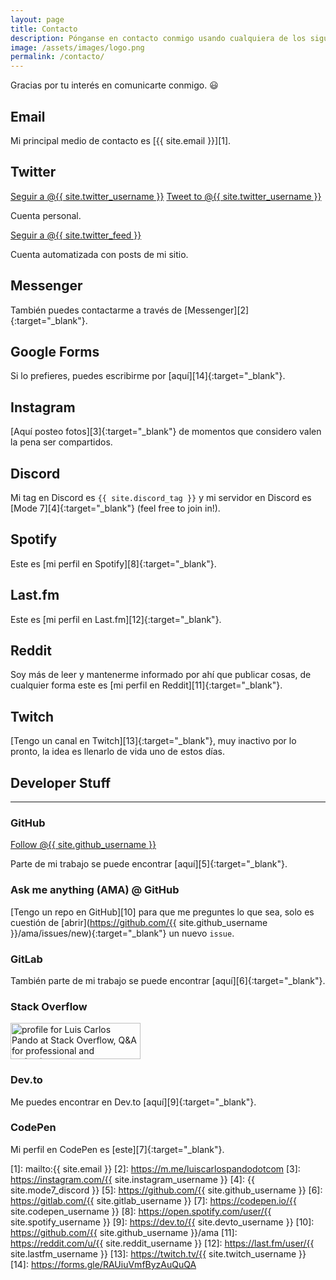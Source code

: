 ```yaml
---
layout: page
title: Contacto
description: Pónganse en contacto conmigo usando cualquiera de los siguientes métodos.
image: /assets/images/logo.png
permalink: /contacto/
---
```


<p class="text-center">Gracias por tu interés en comunicarte conmigo. 😃</p>

## <i class="fas fa-envelope"></i> Email
Mi principal medio de contacto es [{{ site.email }}][1].

## <i class="fab fa-twitter"></i> Twitter
<div class="twitter-btns">
<a href="https://twitter.com/{{ site.twitter_username }}" class="twitter-follow-button" data-show-count="false" data-lang="es">Seguir a @{{ site.twitter_username }}</a>
<a href="https://twitter.com/intent/tweet?screen_name={{ site.twitter_username }}" class="twitter-mention-button" data-lang="es" data-related="{{ site.twitter_username }},{{ site.twitter_feed }}">Tweet to @{{ site.twitter_username }}</a>
</div>

Cuenta personal.

<div class="twitter-btns">
<a href="https://twitter.com/{{ site.twitter_feed }}" class="twitter-follow-button" data-show-count="false" data-lang="es">Seguir a @{{ site.twitter_feed }}</a>
</div>

Cuenta automatizada con posts de mi sitio.

## <i class="fab fa-facebook-messenger"></i> Messenger
También puedes contactarme a través de [Messenger][2]{:target="_blank"}.

## <i class="fab fa-google"></i> Google Forms
Si lo prefieres, puedes escribirme por [aquí][14]{:target="_blank"}.

## <i class="fab fa-instagram"></i> Instagram
[Aquí posteo fotos][3]{:target="_blank"} de momentos que considero valen la pena ser compartidos.

## <i class="fab fa-discord"></i> Discord
Mi tag en Discord es <code>{{ site.discord_tag }}</code> y mi servidor en Discord es [Mode 7][4]{:target="_blank"} (feel free to join in!).

## <i class="fab fa-spotify"></i> Spotify
Este es [mi perfil en Spotify][8]{:target="_blank"}.

## <i class="fab fa-lastfm"></i> Last.fm
Este es [mi perfil en Last.fm][12]{:target="_blank"}.

## <i class="fab fa-reddit"></i> Reddit
Soy más de leer y mantenerme informado por ahí que publicar cosas, de cualquier forma este es [mi perfil en Reddit][11]{:target="_blank"}.

## <i class="fab fa-twitch"></i> Twitch
[Tengo un canal en Twitch][13]{:target="_blank"}, muy inactivo por lo pronto, la idea es llenarlo de vida uno de estos días.

## <i class="fas fa-code"></i> Developer Stuff

---

### <i class="fab fa-github"></i> GitHub
<a class="github-button" href="https://github.com/{{ site.github_username }}" aria-label="Follow @{{ site.github_username }} on GitHub">Follow @{{ site.github_username }}</a>

Parte de mi trabajo se puede encontrar [aquí][5]{:target="_blank"}.

### <i class="fas fa-code-branch"></i> Ask me anything (AMA) @ GitHub
[Tengo un repo en GitHub][10] para que me preguntes lo que sea, solo es cuestión de [abrir](https://github.com/{{ site.github_username }}/ama/issues/new){:target="_blank"} un nuevo `issue`.

### <i class="fab fa-gitlab"></i> GitLab
También parte de mi trabajo se puede encontrar [aquí][6]{:target="_blank"}.

### <i class="fab fa-stack-overflow"></i> Stack Overflow
<a href="https://stackoverflow.com/users/2197860/luis-carlos-pando" target="_blank">
    <img src="https://stackoverflow.com/users/flair/2197860.png?theme=dark" width="208" height="58" alt="profile for Luis Carlos Pando at Stack Overflow, Q&amp;A for professional and enthusiast programmers" title="profile for Luis Carlos Pando at Stack Overflow, Q&amp;A for professional and enthusiast programmers">
</a>

### <i class="fab fa-dev"></i> Dev.to
Me puedes encontrar en Dev.to [aquí][9]{:target="_blank"}.

### <i class="fab fa-codepen"></i> CodePen
Mi perfil en CodePen es [este][7]{:target="_blank"}.


[1]: mailto:{{ site.email }}
[2]: https://m.me/luiscarlospandodotcom
[3]: https://instagram.com/{{ site.instagram_username }}
[4]: {{ site.mode7_discord }}
[5]: https://github.com/{{ site.github_username }}
[6]: https://gitlab.com/{{ site.gitlab_username }}
[7]: https://codepen.io/{{ site.codepen_username }}
[8]: https://open.spotify.com/user/{{ site.spotify_username }}
[9]: https://dev.to/{{ site.devto_username }}
[10]: https://github.com/{{ site.github_username }}/ama
[11]: https://reddit.com/u/{{ site.reddit_username }}
[12]: https://last.fm/user/{{ site.lastfm_username }}
[13]: https://twitch.tv/{{ site.twitch_username }}
[14]: https://forms.gle/RAUiuVmfByzAuQuQA